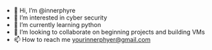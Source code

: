 - 👋 Hi, I’m @innerphyre
- 👀 I’m interested in cyber security
- 🌱 I’m currently learning python
- 💞️ I’m looking to collaborate on beginning projects and building VMs
- 📫 How to reach me yourinnerphyer@gmail.com

<!---
innerphyre/innerphyre is a ✨ special ✨ repository because its `README.md` (this file) appears on your GitHub profile.
You can click the Preview link to take a look at your changes.
--->
